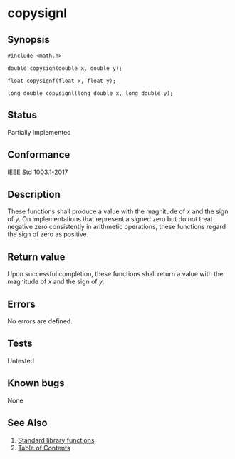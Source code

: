 # copysignl

## Synopsis

`#include <math.h>`</br>

`double copysign(double x, double y);`</br>

`float copysignf(float x, float y);`</br>

`long double copysignl(long double x, long double y);`</br>

## Status

Partially implemented

## Conformance

IEEE Std 1003.1-2017

## Description

These functions shall produce a value with the magnitude of _x_ and the sign of _y_. On implementations that represent
a signed zero but do not treat negative zero consistently in arithmetic operations, these functions regard the sign of
zero as positive.

## Return value

Upon successful completion, these functions shall return a value with the magnitude of _x_ and the sign of _y_.

## Errors

No errors are defined.

## Tests

Untested

## Known bugs

None

## See Also

1. [Standard library functions](../README.md)
2. [Table of Contents](../../../README.md)
